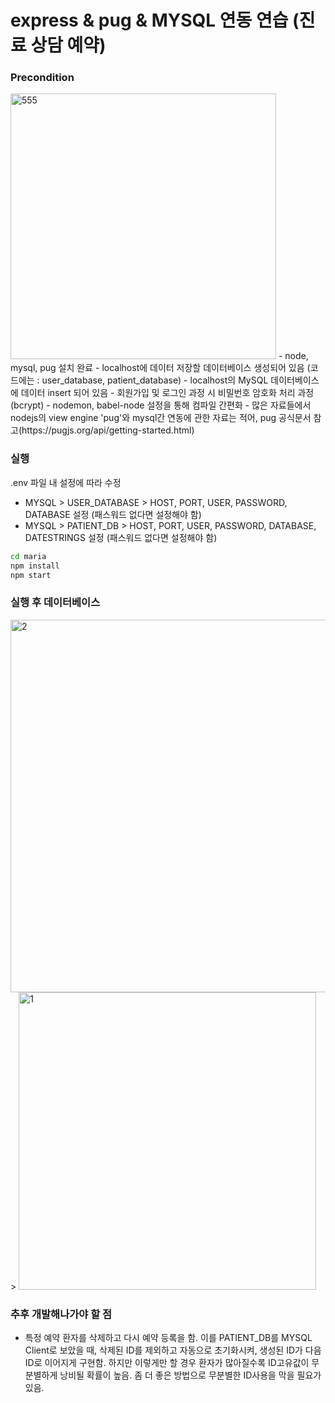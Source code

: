# express & pug & MYSQL 연동 연습 (진료 상담 예약)


### Precondition
<img width="425" alt="555" src="https://user-images.githubusercontent.com/78465062/144005402-6724e800-93ea-4088-9106-267cc0e16de3.png">
- node, mysql, pug 설치 완료
- localhost에 데이터 저장할 데이터베이스 생성되어 있음 (코드에는 : user_database, patient_database)
- localhost의 MySQL 데이터베이스에 데이터 insert 되어 있음
- 회원가입 및 로그인 과정 시 비밀번호 암호화 처리 과정(bcrypt)
- nodemon, babel-node 설정을 통해 컴파일 간편화
- 많은 자료들에서 nodejs의 view engine 'pug'와 mysql간 연동에 관한 자료는 적어, pug 공식문서 참고(https://pugjs.org/api/getting-started.html)

### 실행
.env 파일 내 설정에 따라 수정
- MYSQL > USER_DATABASE > HOST, PORT, USER, PASSWORD, DATABASE 설정 (패스워드 없다면 설정해야 함) 
- MYSQL > PATIENT_DB > HOST, PORT, USER, PASSWORD, DATABASE, DATESTRINGS 설정 (패스워드 없다면 설정해야 함)

```bash
cd maria
npm install
npm start
```

### 실행 후 데이터베이스 

<img width="596" alt="2" src="https://user-images.githubusercontent.com/78465062/144003436-f364c70b-6a23-4b96-9024-62714908de5f.png">
>

<img width="476" alt="1" src="https://user-images.githubusercontent.com/78465062/144003399-586c403a-aadf-4240-946e-845a894303c3.png">


### 추후 개발해나가야 할 점
- 특정 예약 환자를 삭제하고 다시 예약 등록을 함. 이를 PATIENT_DB를 MYSQL Client로 보았을 때, 삭제된 ID를 제외하고 자동으로 초기화시켜, 생성된 ID가 다음ID로 이어지게 구현함. 하지만 이렇게만 할 경우 환자가 많아질수록 ID고유값이 무분별하게 낭비될 확률이 높음. 좀 더 좋은 방법으로 무분별한 ID사용을 막을 필요가 있음. 
